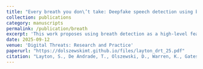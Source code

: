 ```yaml
---
title: "Every breath you don\’t take: Deepfake speech detection using breath"
collection: publications
category: manuscripts
permalink: /publication/breath
excerpt: 'This work proposes using breath detection as a high-level feature to distinguish real from deepfake speech, demonstrating its effectiveness on a custom, publicly available dataset of news audio.'
date: 2025-09-12
venue: 'Digital Threats: Research and Practice'
paperurl: "https://dolszewskimt.github.io/files/layton_drt_25.pdf"
citation: "Layton, S., De Andrade, T., Olszewski, D., Warren, K., Gates, C., Butler, K., & Traynor, P. (2025). Every breath you don\’t take: Deepfake speech detection using breath. Digital Threats: Research and Practice, 6(3), 1-18."
---
```


